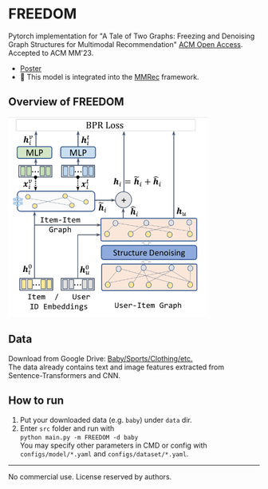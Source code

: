 # FREEDOM
Pytorch implementation for "A Tale of Two Graphs: Freezing and Denoising Graph Structures for Multimodal Recommendation" [ACM Open Access](https://dl.acm.org/doi/10.1145/3581783.3611943).  Accepted to ACM MM'23.

- [Poster](https://xinzhou.me/resources/MM_23_Poster-Final.pdf)
- :twisted_rightwards_arrows: This model is integrated into the [MMRec](https://github.com/enoche/MMRec) framework.


## Overview of FREEDOM
<p>
<img src="./images/FREEDOM.png" width="400">
</p>

## Data  
Download from Google Drive: [Baby/Sports/Clothing/etc.](https://drive.google.com/drive/folders/13cBy1EA_saTUuXxVllKgtfci2A09jyaG?usp=sharing)  
The data already contains text and image features extracted from Sentence-Transformers and CNN.  

## How to run
1. Put your downloaded data (e.g. `baby`) under `data` dir.
2. Enter `src` folder and run with  
`python main.py -m FREEDOM -d baby`  
You may specify other parameters in CMD or config with `configs/model/*.yaml` and `configs/dataset/*.yaml`.

---
No commercial use. License reserved by authors.

